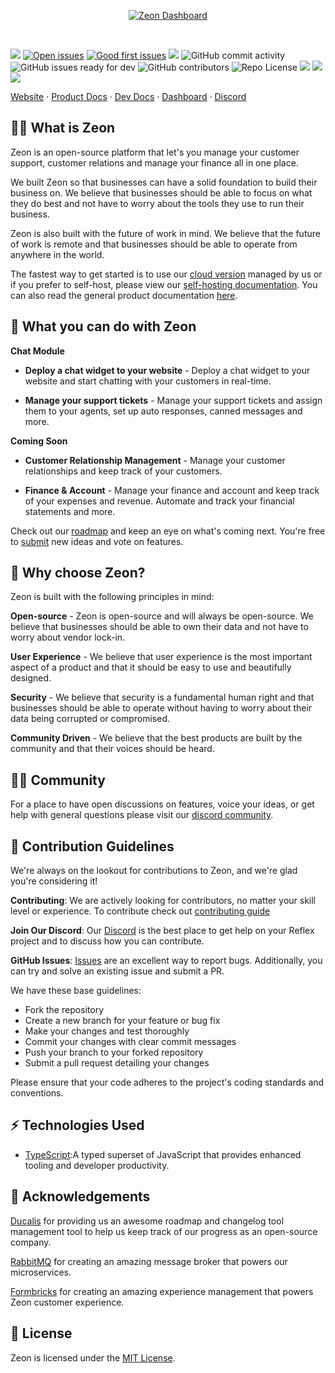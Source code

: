 <p align="center">
  <a href="https://www.twenty.com">
    <picture>
      <source media="(prefers-color-scheme: dark)" srcset="https://zeonhq.b-cdn.net/headerimage.png">
      <source media="(prefers-color-scheme: light)" srcset="https://zeonhq.b-cdn.net/headerimage.png">
      <img src="./docs/static/img/preview-light.png" alt="Zeon Dashboard" />
    </picture>
  </a>
</p>
<br>

<p align="LEFT">
    <img src="https://img.shields.io/github/stars/zeon-hq/zeon?style=flat">
    <a href="https://github.com/zeon-hq/zeon/issues" target="_blank"><img src="https://img.shields.io/github/issues/zeon-hq/zeon?color=FEF08A" alt="Open issues"></a>
     <a href="https://github.com/zeon-hq/zeon/issues?q=is%3Aissue+is%3Aopen+label%3A%22good+first+issue%22" target="_blank"><img src="https://img.shields.io/github/issues/zeon-hq/zeon/good%20first%20issue?color=FEF08A" alt="Good first issues"></a>
    <img src="https://img.shields.io/github/v/release/zeon-hq/zeon" />
    <img src="https://img.shields.io/github/commit-activity/w/zeon-hq/zeon" alt="GitHub commit activity">
    <img src="https://img.shields.io/github/issues/zeon-hq/zeon/ready for dev" alt="GitHub issues ready for dev">
    <img alt="GitHub contributors" src="https://img.shields.io/github/contributors/zeon-hq/zeon">
    <img alt="Repo License" src="https://img.shields.io/github/license/zeon-hq/zeon">
    <a href="./CONTRIBUTING.md"><img src="https://badgen.net/badge/PRs/Welcome/green?icon=storybook"></a>
    <!-- Discord -->
    <a href="https://discord.gg/PvPxhHAX"><img src="https://img.shields.io/badge/chat-Discord-7289DA?logo=discord"></a>
    <!-- Twitter -->
    <a href="https://twitter.com/zeon-hq"><img src="https://img.shields.io/badge/Twitter-1DA1F2?logo=x&logoColor=white"></a>
</p>
<p align="LEFT"><a href="https://zeonhq.com">Website</a> · <a href="https://docs.zeonhq.com">Product Docs</a> ·  <a href="https://docs.zeonhq.com">Dev Docs</a> · <a href="https://app.zeonhq.com/">Dashboard</a> · <a href="https://discord.gg/PvPxhHAX">Discord</a>

## 🙋‍♂️ What is Zeon

Zeon is an open-source platform that let's you manage your customer support, customer relations and manage your finance all in one place.

We built Zeon so that businesses can have a solid foundation to build their business on. We believe that businesses should be able to focus on what they do best and not have to worry about the tools they use to run their business.

Zeon is also built with the future of work in mind. We believe that the future of work is remote and that businesses should be able to operate from anywhere in the world.

The fastest way to get started is to use our [cloud version](https://app.zeonhq.com/) managed by us or if you prefer to self-host, please view our [self-hosting documentation](https://docs.zeonhq.com/gettingstarted/opensource/self-host). You can also read the general product documentation [here](https://docs.zeonhq.com/).

## 🚀 What you can do with Zeon

**Chat Module**

- **Deploy a chat widget to your website** - Deploy a chat widget to your website and start chatting with your customers in real-time.

- **Manage your support tickets** - Manage your support tickets and assign them to your agents, set up auto responses, canned messages and more.

**Coming Soon**

- **Customer Relationship Management** - Manage your customer relationships and keep track of your customers.

- **Finance & Account** - Manage your finance and account and keep track of your expenses and revenue. Automate and track your financial statements and more.

Check out our [roadmap](http://roadmap.zeonhq.com/) and keep an eye on what's coming next. You're free to [submit](http://roadmap.zeonhq.com/) new ideas and vote on features.

## 🤘 Why choose Zeon?

Zeon is built with the following principles in mind:

**Open-source** - Zeon is open-source and will always be open-source. We believe that businesses should be able to own their data and not have to worry about vendor lock-in.

**User Experience** - We believe that user experience is the most important aspect of a product and that it should be easy to use and beautifully designed.

**Security** - We believe that security is a fundamental human right and that businesses should be able to operate without having to worry about their data being corrupted or compromised.

**Community Driven** - We believe that the best products are built by the community and that their voices should be heard.

## 🧚‍♀️ Community

For a place to have open discussions on features, voice your ideas, or get help
with general questions please visit our [discord community](https://discord.gg/PvPxhHAX).

## 💪 Contribution Guidelines

We're always on the lookout for contributions to Zeon, and we're glad you're considering it!

**Contributing**: We are actively looking for contributors, no matter your skill level or experience. To contribute check out [contributing guide](https://docs.zeonhq.com/contributing/)

**Join Our Discord**: Our [Discord](https://discord.gg/PvPxhHAX) is the best place to get help on your Reflex project and to discuss how you can contribute.

**GitHub Issues**: [Issues](https://github.com/zeon-hq/zeon/issues) are an excellent way to report bugs. Additionally, you can try and solve an existing issue and submit a PR.

We have these base guidelines:

- Fork the repository
- Create a new branch for your feature or bug fix
- Make your changes and test thoroughly
- Commit your changes with clear commit messages
- Push your branch to your forked repository
- Submit a pull request detailing your changes

Please ensure that your code adheres to the project's coding standards and conventions.

## ⚡️ Technologies Used

- [TypeScript](https://www.typescriptlang.org):A typed superset of JavaScript that provides enhanced tooling and developer productivity.

## 🫡 Acknowledgements

[Ducalis](https://ducalis.io/) for providing us an awesome roadmap and changelog tool management tool to help us keep track of our progress as an open-source company.

[RabbitMQ](https://www.rabbitmq.com/) for creating an amazing message broker that powers our microservices.

[Formbricks](https://formbricks.com/) for creating an amazing experience management that powers Zeon customer experience.

## 📄 License

Zeon is licensed under the [MIT License](https://license.com/licenses/mit/).
